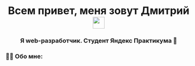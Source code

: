 <h1 align="center">Всем привет, меня зовут Дмитрий
<img src="https://github.com/blackcater/blackcater/raw/main/images/Hi.gif" height="32"/></h1>
<h3 align="center">Я web-разработчик. Студент Яндекс Практикума 🖤</h3>

### :man_technologist: Обо мне:
